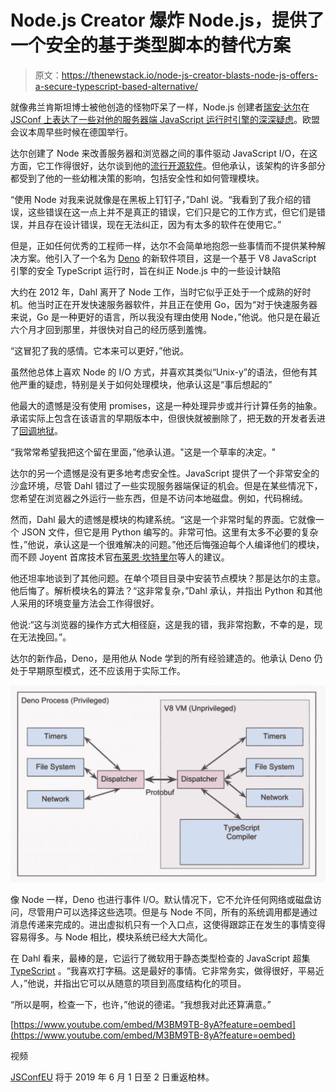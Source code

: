 # Node.js Creator 爆炸 Node.js，提供了一个安全的基于类型脚本的替代方案

> 原文：<https://thenewstack.io/node-js-creator-blasts-node-js-offers-a-secure-typescript-based-alternative/>

就像弗兰肯斯坦博士被他创造的怪物吓呆了一样，Node.js 创建者[瑞安·达尔](https://github.com/ry)在 [JSConf 上表达了一些](https://2018.jsconf.eu/)[对他的服务器端 JavaScript 运行时引擎的深深疑虑](https://www.youtube.com/watch?v=M3BM9TB-8yA&amp;list=WL)。欧盟会议本周早些时候在德国举行。

达尔创建了 Node 来改善服务器和浏览器之间的事件驱动 JavaScript I/O，在这方面，它工作得很好，达尔谈到他的[流行开源软件](https://thenewstack.io/week-numbers-node-js-infiltrates-backend/)。但他承认，该架构的许多部分都受到了他的一些幼稚决策的影响，包括安全性和如何管理模块。

“使用 Node 对我来说就像是在黑板上钉钉子，”Dahl 说。“我看到了我介绍的错误，这些错误在这一点上并不是真正的错误，它们只是它的工作方式，但它们是错误，并且存在设计错误，现在无法纠正，因为有太多的软件在使用它。”

但是，正如任何优秀的工程师一样，达尔不会简单地抱怨一些事情而不提供某种解决方案。他引入了一个名为 [Deno](https://github.com/ry/deno) 的新软件项目，这是一个基于 V8 JavaScript 引擎的安全 TypeScript 运行时，旨在纠正 Node.js 中的一些设计缺陷

大约在 2012 年，Dahl 离开了 Node 工作，当时它似乎正处于一个成熟的好时机。他当时正在开发快速服务器软件，并且正在使用 Go，因为“对于快速服务器来说，Go 是一种更好的语言，所以我没有理由使用 Node，”他说。他只是在最近六个月才回到那里，并很快对自己的经历感到羞愧。

“这冒犯了我的感情。它本来可以更好，”他说。

虽然他总体上喜欢 Node 的 I/O 方式，并喜欢其类似“Unix-y”的语法，但他有其他严重的疑虑，特别是关于如何处理模块，他承认这是“事后想起的”

他最大的遗憾是没有使用 promises，这是一种处理异步或并行计算任务的抽象。承诺实际上包含在该语言的早期版本中，但很快就被删除了，把无数的开发者丢进了[回调地狱](http://callbackhell.com/)。

“我常常希望我把这个留在里面，”他承认道。"这是一个草率的决定。"

达尔的另一个遗憾是没有更多地考虑安全性。JavaScript 提供了一个非常安全的沙盒环境，尽管 Dahl 错过了一些实现服务器端保证的机会。但是在某些情况下，您希望在浏览器之外运行一些东西，但是不访问本地磁盘。例如，代码棉绒。

然而，Dahl 最大的遗憾是模块的构建系统。“这是一个非常时髦的界面。它就像一个 JSON 文件，但它是用 Python 编写的。非常可怕。这里有太多不必要的复杂性，”他说，承认这是一个很难解决的问题。”他还后悔强迫每个人编译他们的模块，而不顾 Joyent 首席技术官[布莱恩·坎特里尔](https://twitter.com/bcantrill)等人的建议。

他还坦率地谈到了其他问题。在单个项目目录中安装节点模块？那是达尔的主意。他后悔了。解析模块名的算法？“这非常复杂，”Dahl 承认，并指出 Python 和其他人采用的环境变量方法会工作得很好。

他说:“这与浏览器的操作方式大相径庭，这是我的错，我非常抱歉，不幸的是，现在无法挽回。”。

达尔的新作品，Deno，是用他从 Node 学到的所有经验建造的。他承认 Deno 仍处于早期原型模式，还不应该用于实际工作。

[![](img/15f7565748b8d7106ded9ba123dba077.png)](https://www.youtube.com/watch?v=M3BM9TB-8yA&list=WL)

像 Node 一样，Deno 也进行事件 I/O。默认情况下，它不允许任何网络或磁盘访问，尽管用户可以选择这些选项。但是与 Node 不同，所有的系统调用都是通过消息传递来完成的。进出虚拟机只有一个入口点，这使得跟踪正在发生的事情变得容易得多。与 Node 相比，模块系统已经大大简化。

在 Dahl 看来，最棒的是，它运行了微软用于静态类型检查的 JavaScript 超集 [TypeScript](https://thenewstack.io/typescript-getting-popular/) 。“我喜欢打字稿。这是最好的事情。它非常务实，做得很好，平易近人，”他说，并指出它可以从随意的项目到高度结构化的项目。

“所以是啊，检查一下，也许，”他说的德诺。“我想我对此还算满意。”

[https://www.youtube.com/embed/M3BM9TB-8yA?feature=oembed](https://www.youtube.com/embed/M3BM9TB-8yA?feature=oembed)

视频

[JSConfEU](https://2019.jsconf.eu/) 将于 2019 年 6 月 1 日至 2 日重返柏林。

<svg xmlns:xlink="http://www.w3.org/1999/xlink" viewBox="0 0 68 31" version="1.1"><title>Group</title> <desc>Created with Sketch.</desc></svg>